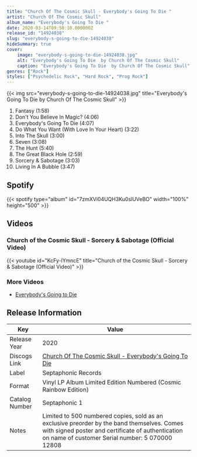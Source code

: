 ```yaml
---
title: "Church Of The Cosmic Skull - Everybody's Going To Die "
artist: "Church Of The Cosmic Skull"
album_name: "Everybody's Going To Die "
date: 2020-03-14T09:50:10.000000Z
release_id: "14924038"
slug: "everybody-s-going-to-die-14924038"
hideSummary: true
cover:
    image: "everybody-s-going-to-die-14924038.jpg"
    alt: "Everybody's Going To Die  by Church Of The Cosmic Skull"
    caption: "Everybody's Going To Die  by Church Of The Cosmic Skull"
genres: ["Rock"]
styles: ["Psychedelic Rock", "Hard Rock", "Prog Rock"]
---
```


{{< img src="everybody-s-going-to-die-14924038.jpg" title="Everybody's Going To Die  by Church Of The Cosmic Skull" >}}

<!-- section break -->

1. Fantasy (1:58)
2. Don't You Believe In Magic? (4:06)
3. Everybody's Going To Die (4:07)
4. Do What You Want (With Love In Your Heart) (3:22)
5. Into The Skull (3:00)
6. Seven (3:08)
7. The Hunt (5:40)
8. The Great Black Hole (2:59)
9. Sorcery & Sabotage (3:03)
10. Living In A Bubble (3:47)

<!-- section break -->


## Spotify
{{< spotify type="album" id="7zmXVi04UQH3Ku0slUVeBO" width="100%" height="500" >}}



## Videos
### Church of the Cosmic Skull - Sorcery & Sabotage (Official Video)
{{< youtube id="KcFy-lYmncE" title="Church of the Cosmic Skull - Sorcery & Sabotage (Official Video)" >}}<br>

### More Videos

- [Everybody's Going to Die](https://www.youtube.com/watch?v=vaMH-ha3Lbc)


## Release Information
|  Key           | Value                                                |
| ---------------| ---------------------------------------------------- |
| Release Year   | 2020                                   |
| Discogs Link   | [Church Of The Cosmic Skull - Everybody's Going To Die ](https://www.discogs.com/release/14924038-Church-Of-The-Cosmic-Skull-Everybodys-Going-To-Die-) |
| Label          | Septaphonic Records |
| Format         | Vinyl LP Album Limited Edition Numbered (Cosmic Rainbow Edition) |
| Catalog Number | Septaphonic 1 |
| Notes | Limited to 500 numbered copies, sold as an exclusive preorder by the band themselves.  Comes with signed poster and certificate of authentication on name of customer Serial number: 5 070000 12808 |